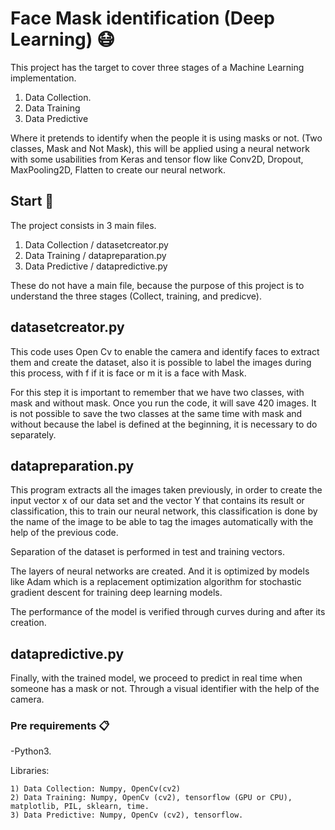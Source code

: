 # Face Mask identification (Deep Learning) 😷

This project has the target to cover three stages of a Machine Learning implementation. 
1) Data Collection. 
2) Data Training 
3) Data Predictive

Where it pretends to identify when the people it is using masks or not. (Two classes, Mask and Not Mask), this will be applied using a neural network with some usabilities from Keras and tensor flow like Conv2D, Dropout, MaxPooling2D, Flatten to create our neural network.   

## Start 🚀

The project consists in 3 main files. 

1) Data Collection / datasetcreator.py
2) Data Training / datapreparation.py
3) Data Predictive / datapredictive.py

These do not have a main file, because the purpose of this project is to understand the three stages (Collect, training, and predicve).

## datasetcreator.py

This code uses Open Cv to enable the camera and identify faces to extract them and create the dataset, also it is possible to label the images during this process, with f if it is face or m it is a face with Mask. 

For this step it is important to remember that we have two classes, with mask and without mask. Once you run the code, it will save 420 images. It is not possible to save the two classes at the same time with mask and without because the label is defined at the beginning, it is necessary to do separately.

## datapreparation.py

This program extracts all the images taken previously, in order to create the input vector x of our data set and the vector Y that contains its result or classification, this to train our neural network, this classification is done by the name of the image to be able to tag the images automatically with the help of the previous code.

Separation of the dataset is performed in test and training vectors.

The layers of neural networks are created. And it is optimized by models like Adam which is a replacement optimization algorithm for stochastic gradient descent for training deep learning models.

The performance of the model is verified through curves during and after its creation.

## datapredictive.py

Finally, with the trained model, we proceed to predict in real time when someone has a mask or not. Through a visual identifier with the help of the camera.



### Pre requirements 📋

-Python3.

Libraries:

    1) Data Collection: Numpy, OpenCv(cv2)
    2) Data Training: Numpy, OpenCv (cv2), tensorflow (GPU or CPU), matplotlib, PIL, sklearn, time.
    3) Data Predictive: Numpy, OpenCv (cv2), tensorflow.

